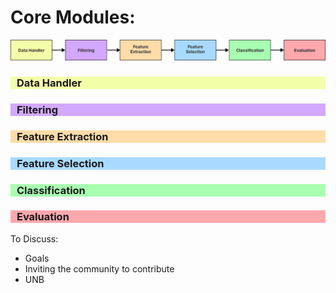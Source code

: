

# Core Modules:
![alt text](main_modules.png)

<h3 style="background-color:#F3FFA8;padding-left: 10px;"> Data Handler </h3>

<h3 style="background-color:#D3A8FF;padding-left: 10px;"> Filtering </h3>

<h3 style="background-color:#FFDCA8;padding-left: 10px;"> Feature Extraction </h3>

<h3 style="background-color:#A8DAFF;padding-left: 10px;"> Feature Selection </h3>

<h3 style="background-color:#A8FFB1;padding-left: 10px;"> Classification </h3>

<h3 style="background-color:#FFA8AD;padding-left: 10px;"> Evaluation </h3>

To Discuss:
- Goals
- Inviting the community to contribute 
- UNB 
